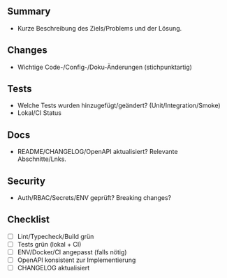 ## Summary
- Kurze Beschreibung des Ziels/Problems und der Lösung.

## Changes
- Wichtige Code-/Config-/Doku-Änderungen (stichpunktartig)

## Tests
- Welche Tests wurden hinzugefügt/geändert? (Unit/Integration/Smoke)
- Lokal/CI Status

## Docs
- README/CHANGELOG/OpenAPI aktualisiert? Relevante Abschnitte/Lnks.

## Security
- Auth/RBAC/Secrets/ENV geprüft? Breaking changes?

## Checklist
- [ ] Lint/Typecheck/Build grün
- [ ] Tests grün (lokal + CI)
- [ ] ENV/Docker/CI angepasst (falls nötig)
- [ ] OpenAPI konsistent zur Implementierung
- [ ] CHANGELOG aktualisiert
